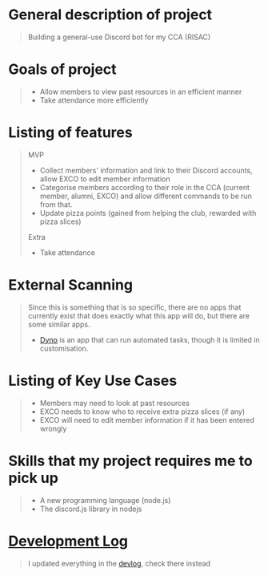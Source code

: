 # General description of project
> Building a general-use Discord bot for my CCA (RISAC)

# Goals of project
> - Allow members to view past resources in an efficient manner
> - Take attendance more efficiently

# Listing of features
> MVP
> - Collect members' information and link to their Discord accounts, allow EXCO to edit member information
> - Categorise members according to their role in the CCA (current member, alumni, EXCO) and allow different commands to be run from that.
> - Update pizza points (gained from helping the club, rewarded with pizza slices)
> 
> Extra
> - Take attendance
# External Scanning
> Since this is something that is so specific, there are no apps that currently exist that does exactly what this app will do, but there are some similar apps.
> 
> - [Dyno](https://dyno.gg) is an app that can run automated tasks, though it is limited in customisation.

# Listing of Key Use Cases
> - Members may need to look at past resources
> - EXCO needs to know who to receive extra pizza slices (if any)
> - EXCO will need to edit member information if it has been entered wrongly

# Skills that my project requires me to pick up
> - A new programming language (node.js)
> - The discord.js library in nodejs

# [Development Log](/devlog.md)
> I updated everything in the [devlog](/devlog.md), check there instead

